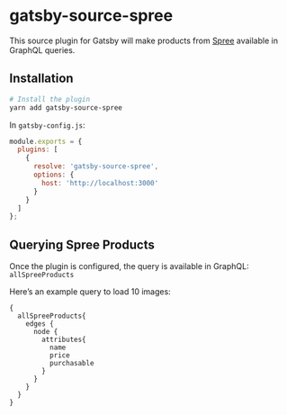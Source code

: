 # gatsby-source-spree

This source plugin for Gatsby will make products from [Spree](https://spreecommerce.org) available in GraphQL queries.

## Installation

```sh
# Install the plugin
yarn add gatsby-source-spree
```

In `gatsby-config.js`:

```js
module.exports = {
  plugins: [
    {
      resolve: 'gatsby-source-spree',
      options: {
        host: 'http://localhost:3000'
      }
    }
  ]
};
```

## Querying Spree Products

Once the plugin is configured, the query is available in GraphQL: `allSpreeProducts` 

Here’s an example query to load 10 images:

```gql
{
  allSpreeProducts{
    edges {
      node {
        attributes{
          name
          price
          purchasable
        }
      }
    }
  }
}
```
